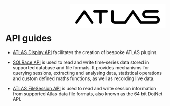 <img src="/images/malogo.png" width="300" align="right" /><br><br><br>

# API guides

- [ATLAS Display API](https://mat-docs.github.io/Atlas.DisplayAPI.Documentation/) facilitates the creation of bespoke ATLAS plugins.

- [SQLRace API](https://mat-docs.github.io/Atlas.SQLRaceAPI.Documentation/) is used to read and write time-series data stored in supported database and file formats. It provides mechanisms for querying sessions, extracting and analysing data, statistical operations and custom defined maths functions, as well as recording live data.

- [ATLAS FileSession API](https://mat-docs.github.io/Atlas.FileSessionAPI.Documentation/) is used to read and write session information from supported Atlas data file formats, also known as the 64 bit DotNet API.


